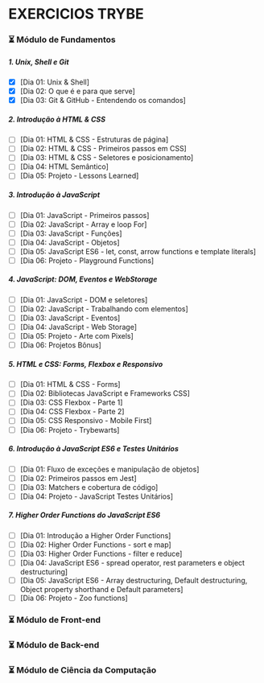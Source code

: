 # EXERCICIOS TRYBE 

### :hourglass_flowing_sand: Módulo de Fundamentos

##### 1. Unix, Shell e Git
- [X] [Dia 01: Unix & Shell]
- [X] [Dia 02: O que é e para que serve]
- [X] [Dia 03: Git & GitHub - Entendendo os comandos]
##### 2. Introdução à HTML & CSS 
- [ ] [Dia 01: HTML & CSS - Estruturas de página]  
- [ ] [Dia 02: HTML & CSS - Primeiros passos em CSS]  
- [ ] [Dia 03: HTML & CSS - Seletores e posicionamento]
- [ ] [Dia 04: HTML Semântico]
- [ ] [Dia 05: Projeto - Lessons Learned]   

##### 3. Introdução à JavaScript
- [ ] [Dia 01: JavaScript - Primeiros passos]
- [ ] [Dia 02: JavaScript - Array e loop For]   
- [ ] [Dia 03: JavaScript - Funções]   
- [ ] [Dia 04: JavaScript - Objetos]    
- [ ] [Dia 05: JavaScript ES6 - let, const, arrow functions e template literals]
- [ ] [Dia 06: Projeto - Playground Functions]

##### 4. JavaScript: DOM, Eventos e WebStorage
- [ ] [Dia 01: JavaScript - DOM e seletores]  
- [ ] [Dia 02: JavaScript - Trabalhando com elementos]    
- [ ] [Dia 03: JavaScript - Eventos]  
- [ ] [Dia 04: JavaScript - Web Storage]  
- [ ] [Dia 05: Projeto - Arte com Pixels] 
- [ ] [Dia 06: Projetos Bônus]    

##### 5. HTML e CSS: Forms, Flexbox e Responsivo
- [ ] [Dia 01: HTML & CSS - Forms]  
- [ ] [Dia 02: Bibliotecas JavaScript e Frameworks CSS] 
- [ ] [Dia 03: CSS Flexbox - Parte 1]  
- [ ] [Dia 04: CSS Flexbox - Parte 2]   
- [ ] [Dia 05: CSS Responsivo - Mobile First]   
- [ ] [Dia 06: Projeto - Trybewarts]    

##### 6. Introdução à JavaScript ES6 e Testes Unitários
- [ ] [Dia 01: Fluxo de exceções e manipulação de objetos]   
- [ ] [Dia 02: Primeiros passos em Jest] 
- [ ] [Dia 03: Matchers e cobertura de código]   
- [ ] [Dia 04: Projeto - JavaScript Testes Unitários]    

##### 7. Higher Order Functions do JavaScript ES6
- [ ] [Dia 01: Introdução a Higher Order Functions]    
- [ ] [Dia 02: Higher Order Functions - sort e map]    
- [ ] [Dia 03: Higher Order Functions - filter e reduce]   
- [ ] [Dia 04: JavaScript ES6 - spread operator, rest parameters e object destructuring]   
- [ ] [Dia 05: JavaScript ES6 - Array destructuring, Default destructuring, Object property shorthand e Default parameters]    
- [ ] [Dia 06: Projeto - Zoo functions]    

### :hourglass_flowing_sand: Módulo de Front-end
### :hourglass_flowing_sand: Módulo de Back-end
### :hourglass_flowing_sand: Módulo de Ciência da Computação
